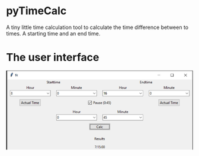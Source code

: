 # pyTimeCalc
A tiny little time calculation tool to calculate the time difference between to times. A starting time and an end time. 

# The user interface

![alt text](https://github.com/dirkh24/pyTimeCalc/blob/main/images/user_interface.PNG?raw=true)
